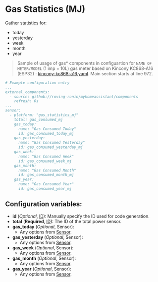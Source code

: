 # Gas Statistics (MJ)

Gather statistics for:
* today
* yesterday
* week
* month
* year

> Sample of usage of gas* components in configuartion for `NAME OF METER/MODEL` (1 imp = 10L) gas meter based on Kincony KC868-A16 (ESP32) : [kincony-kc868-a16.yaml](../../esphome/kincony-kc868-a16.yaml). Main section starts at line 972.

```yaml
# Example configuration entry
...
external_components:
  - source: github://roving-ronin/myhomeassistant/components
    refresh: 0s
...
sensor:
  - platform: "gas_statistics_mj"
    total: gas_consumed_mj
    gas_today:
      name: "Gas Consumed Today"
      id: gas_consumed_today_mj
    gas_yesterday:
      name: "Gas Consumed Yesterday"
      id: gas_consumed_yesterday_mj
    gas_week:
      name: "Gas Consumed Week"
      id: gas_consumed_week_mj
    gas_month:
      name: "Gas Consumed Month"
      id: gas_consumed_month_mj
    gas_year:
      name: "Gas Consumed Year"
      id: gas_consumed_year_mj
```

## Configuration variables:
* **id** (*Optional*, [ID](https://esphome.io/guides/configuration-types.html#config-id)): Manually specify the ID used for code generation.
* **total** (**Required**, [ID](https://esphome.io/guides/configuration-types.html#config-id)): The ID of the total power sensor.
* **gas_today** (*Optional*, Sensor):
  * Any options from [Sensor](https://esphome.io/components/sensor/index.html#config-sensor).
* **gas_yesterday** (*Optional*, Sensor):
  * Any options from [Sensor](https://esphome.io/components/sensor/index.html#config-sensor).
* **gas_week** (*Optional*, Sensor):
  * Any options from [Sensor](https://esphome.io/components/sensor/index.html#config-sensor).
* **gas_month** (*Optional*, Sensor):
  * Any options from [Sensor](https://esphome.io/components/sensor/index.html#config-sensor).
* **gas_year** (*Optional*, Sensor):
  * Any options from [Sensor](https://esphome.io/components/sensor/index.html#config-sensor).
